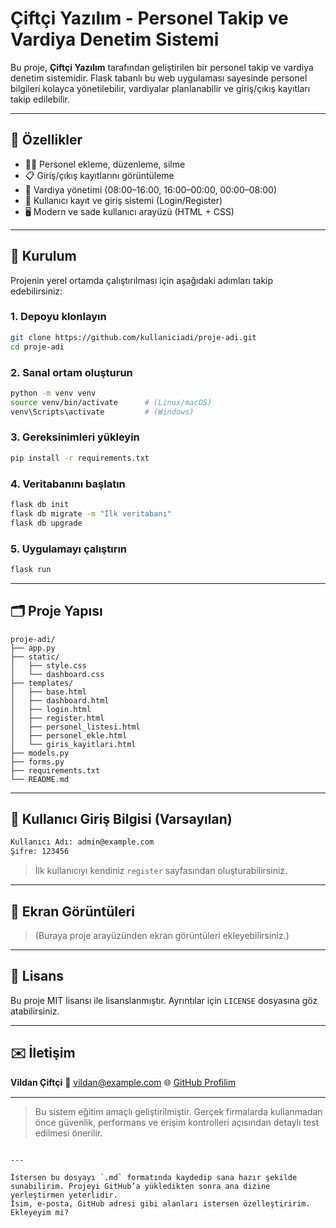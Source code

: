 
# Çiftçi Yazılım - Personel Takip ve Vardiya Denetim Sistemi

Bu proje, **Çiftçi Yazılım** tarafından geliştirilen bir personel takip ve vardiya denetim sistemidir. Flask tabanlı bu web uygulaması sayesinde personel bilgileri kolayca yönetilebilir, vardiyalar planlanabilir ve giriş/çıkış kayıtları takip edilebilir.

---

## 🔧 Özellikler

- 👨‍💼 Personel ekleme, düzenleme, silme
- 📋 Giriş/çıkış kayıtlarını görüntüleme
- 📆 Vardiya yönetimi (08:00–16:00, 16:00–00:00, 00:00–08:00)
- 🔐 Kullanıcı kayıt ve giriş sistemi (Login/Register)
- 🖥️ Modern ve sade kullanıcı arayüzü (HTML + CSS)

---

## 🚀 Kurulum

Projenin yerel ortamda çalıştırılması için aşağıdaki adımları takip edebilirsiniz:

### 1. Depoyu klonlayın
```bash
git clone https://github.com/kullaniciadi/proje-adi.git
cd proje-adi
````

### 2. Sanal ortam oluşturun

```bash
python -m venv venv
source venv/bin/activate      # (Linux/macOS)
venv\Scripts\activate         # (Windows)
```

### 3. Gereksinimleri yükleyin

```bash
pip install -r requirements.txt
```

### 4. Veritabanını başlatın

```bash
flask db init
flask db migrate -m "İlk veritabanı"
flask db upgrade
```

### 5. Uygulamayı çalıştırın

```bash
flask run
```

---

## 🗂️ Proje Yapısı

```
proje-adi/
├── app.py
├── static/
│   ├── style.css
│   └── dashboard.css
├── templates/
│   ├── base.html
│   ├── dashboard.html
│   ├── login.html
│   ├── register.html
│   ├── personel_listesi.html
│   ├── personel_ekle.html
│   └── giris_kayitlari.html
├── models.py
├── forms.py
├── requirements.txt
└── README.md
```

---

## 🧪 Kullanıcı Giriş Bilgisi (Varsayılan)

```txt
Kullanıcı Adı: admin@example.com
Şifre: 123456
```

> İlk kullanıcıyı kendiniz `register` sayfasından oluşturabilirsiniz.

---

## 📸 Ekran Görüntüleri

> (Buraya proje arayüzünden ekran görüntüleri ekleyebilirsiniz.)

---

## 📄 Lisans

Bu proje MIT lisansı ile lisanslanmıştır. Ayrıntılar için `LICENSE` dosyasına göz atabilirsiniz.

---

## ✉️ İletişim

**Vildan Çiftçi**
📧 [vildan@example.com](mailto:vildan@example.com)
🌐 [GitHub Profilim](https://github.com/kullaniciadi)

---

> Bu sistem eğitim amaçlı geliştirilmiştir. Gerçek firmalarda kullanmadan önce güvenlik, performans ve erişim kontrolleri açısından detaylı test edilmesi önerilir.

```

---

İstersen bu dosyayı `.md` formatında kaydedip sana hazır şekilde sunabilirim. Projeyi GitHub’a yükledikten sonra ana dizine yerleştirmen yeterlidir.  
İsim, e-posta, GitHub adresi gibi alanları istersen özelleştiririm. Ekleyeyim mi?
```

